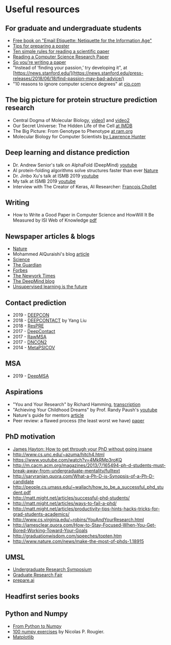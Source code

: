 # Useful resources

## For graduate and undergraduate students
* [Free book on "Email Etiquette: Netiquette for the Information Age"](https://www.amazon.com/Email-Etiquette-Netiquette-Information-Age-ebook/dp/B0057CTXGS)
* [Tips for preparing a poster](https://writing.wisc.edu/handbook/assignments/posterpresentations/#what)
* [Ten simple rules for reading a scientific paper](https://journals.plos.org/ploscompbiol/article?id=10.1371/journal.pcbi.1008032)
* [Reading a Computer Science Research Paper](./reading_cs_paper.pdf)
* [So you're writing a paper](https://www.nature.com/articles/nmeth.4532)
* "Instead of ‘finding your passion,’ try developing it", at [https://news.stanford.edu/](https://news.stanford.edu/press-releases/2018/06/18/find-passion-may-bad-advice/)
* "10 reasons to ignore computer science degrees" at [cio.com](https://www.cio.com/article/3293010/10-reasons-to-ignore-computer-science-degrees.html)

## The big picture for protein structure prediction research
* Central Dogma of Molecular Biology, [video1](https://www.youtube.com/watch?v=gG7uCskUOrA) and [video2](https://www.youtube.com/watch?v=KIvBn6gfRgY)
* Our Secret Universe: The Hidden Life of the Cell [at IMDB](https://www.imdb.com/title/tt2525604/)
* The Big Picture: From Genotype to Phenotype [at ram.org](http://ram.org/compbio/big_picture.html)
* Molecular Biology for Computer Scientists [by Lawrence Hunter](https://www.cs.princeton.edu/~mona/IntroMaterials/hunter-bio-for-CS.pdf)

## Deep learning and distance prediction
* Dr. Andrew Senior's talk on AlphaFold (DeepMind) [youtube](https://www.youtube.com/watch?v=uQ1uVbrIv-Q)
* AI protein-folding algorithms solve structures faster than ever [Nature](https://www.nature.com/articles/d41586-019-01357-6)
* Dr. Jinbo Xu's talk at ISMB 2019 [youtube](https://www.youtube.com/watch?v=qAm22TRtgOU)
* My talk at ISMB 2019 [youtube](https://www.youtube.com/watch?v=HqjjZHGw4Ac)
* Interview with The Creator of Keras, AI Researcher: [François Chollet](https://hackernoon.com/interview-with-the-creator-of-keras-ai-researcher-fran%C3%A7ois-chollet-823cf1099b7c)

## Writing
* How to Write a Good Paper in Computer Science and HowWill It Be Measured by ISI Web of Knowledge [pdf](./How_to_Write_a_Good_Paper.pdf)

## Newspaper articles & blogs
* [Nature](https://www.nature.com/articles/d41586-019-01357-6)
* Mohammed AlQuraishi's blog [article](https://moalquraishi.wordpress.com/2018/12/09/alphafold-casp13-what-just-happened/)
* [Science](https://www.sciencemag.org/news/2018/12/google-s-deepmind-aces-protein-folding)
* [The Guardian](https://www.theguardian.com/science/2018/dec/02/google-deepminds-ai-program-alphafold-predicts-3d-shapes-of-proteins)
* [Forbes](https://www.forbes.com/sites/samshead/2018/12/03/deepmind-starts-to-show-how-ai-can-be-used-to-solve-scientific-problems)
* [The Newyork Times](https://www.nytimes.com/2019/02/05/technology/artificial-intelligence-drug-research-deepmind.html)
* [The DeepMind blog](https://deepmind.com/blog/alphafold)
* [Unsupervised learning is the future](https://moalquraishi.wordpress.com/2019/04/01/the-future-of-protein-science-will-not-be-supervised/)

## Contact prediction
* 2019 - [DEEPCON](https://github.com/ba-lab/DEEPCON)
* 2018 - [DEEPCONTACT](https://github.com/largelymfs/deepcontact) by Yang Liu
* 2018 - [ResPRE](https://github.com/leeyang/ResPRE)
* 2017 - [DeepContact](https://github.com/largelymfs/deepcontact)
* 2017 - [RawMSA](https://bitbucket.org/clami66/rawmsa/src/master/)
* 2017 - [DNCON2](https://github.com/multicom-toolbox/DNCON2)
* 2014 - [MetaPSICOV](https://github.com/psipred/metapsicov)

## MSA
* 2019 - [DeepMSA](https://zhanglab.ccmb.med.umich.edu/DeepMSA/)

## Aspirations
* "You and Your Research" by Richard Hamming, [transcription](http://www.cs.virginia.edu/~robins/YouAndYourResearch.html)
* "Achieving Your Childhood Dreams" by Prof. Randy Paush's [youtube](https://www.youtube.com/watch?v=ji5_MqicxSo)
* Nature's guide for mentors [article](https://www.nature.com/articles/447791a)
* Peer review: a flawed process (the least worst we have) [paper](https://www.ncbi.nlm.nih.gov/pmc/articles/PMC1420798/)

## PhD motivation
* [James Hayton: How to get through your PhD without going insane](https://www.youtube.com/watch?v=4MkRMp3roKQ&list=LLIuidueYpCwUTwc5dsM4o9g&index=161&t=0s)
* http://www.cs.unc.edu/~azuma/hitch4.html  
* https://www.youtube.com/watch?v=4MkRMp3roKQ  
* http://m.cacm.acm.org/magazines/2013/7/165494-ph-d-students-must-break-away-from-undergraduate-mentality/fulltext  
* http://sarvranjan.quora.com/What-a-Ph-D-is-Synopsis-of-a-Ph-D-candidate  
* http://people.cs.umass.edu/~wallach/how_to_be_a_successful_phd_student.pdf  
* http://matt.might.net/articles/successful-phd-students/  
* http://matt.might.net/articles/ways-to-fail-a-phd/  
* http://matt.might.net/articles/productivity-tips-hints-hacks-tricks-for-grad-students-academics/  
* http://www.cs.virginia.edu/~robins/YouAndYourResearch.html  
* http://jamesclear.quora.com/How-to-Stay-Focused-When-You-Get-Bored-Working-Toward-Your-Goals  
* http://graduationwisdom.com/speeches/topten.htm  
* http://www.nature.com/news/make-the-most-of-phds-1.18915  

## UMSL
* [Undergraduate Research Symposium](https://www.umsl.edu/divisions/artscience/undg-research/URSW.html)
* [Graduate Research Fair](https://www.umsl.edu/gradschool/events/grad-research-fair.html)
* [prepare.ai](https://prepare.ai/conference/)

## Headfirst series books

## Python and Numpy
* [From Python to Numpy](https://www.labri.fr/perso/nrougier/from-python-to-numpy/)
* [100 numpy exercises](https://github.com/rougier/numpy-100/blob/master/100_Numpy_exercises.ipynb) by Nicolas P. Rougier.
* [Matplotlib](https://matplotlib.org/Matplotlib.pdf)

